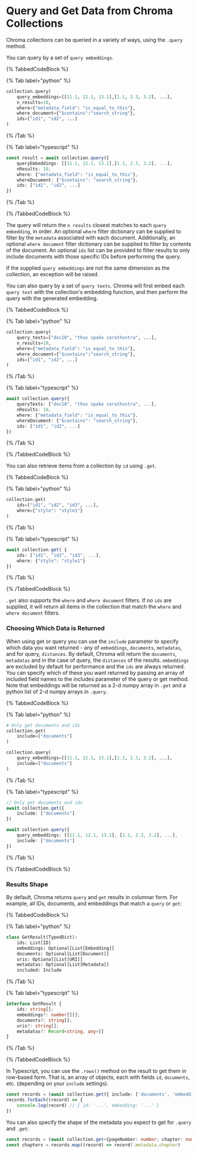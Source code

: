 # Query and Get Data from Chroma Collections

Chroma collections can be queried in a variety of ways, using the `.query` method.

You can query by a set of `query embeddings`.

{% TabbedCodeBlock %}

{% Tab label="python" %}
```python
collection.query(
    query_embeddings=[[11.1, 12.1, 13.1],[1.1, 2.3, 3.2], ...],
    n_results=10,
    where={"metadata_field": "is_equal_to_this"},
    where_document={"$contains":"search_string"},
    ids=["id1", "id2", ...]
)
```
{% /Tab %}

{% Tab label="typescript" %}
```typescript
const result = await collection.query({
    queryEmbeddings: [[11.1, 12.1, 13.1],[1.1, 2.3, 3.2], ...],
    nResults: 10,
    where: {"metadata_field": "is_equal_to_this"},
    whereDocument: {"$contains": "search_string"},
    ids: ["id1", "id2", ...]
})
```
{% /Tab %}

{% /TabbedCodeBlock %}

The query will return the `n results` closest matches to each `query embedding`, in order.
An optional `where` filter dictionary can be supplied to filter by the `metadata` associated with each document.
Additionally, an optional `where document` filter dictionary can be supplied to filter by contents of the document.
An optional `ids` list can be provided to filter results to only include documents with those specific IDs before performing the query.

If the supplied `query embeddings` are not the same dimension as the collection, an exception will be raised.

You can also query by a set of `query texts`. Chroma will first embed each `query text` with the collection's embedding function, and then perform the query with the generated embedding.

{% TabbedCodeBlock %}

{% Tab label="python" %}
```python
collection.query(
    query_texts=["doc10", "thus spake zarathustra", ...],
    n_results=10,
    where={"metadata_field": "is_equal_to_this"},
    where_document={"$contains":"search_string"},
    ids=["id1", "id2", ...]
)
```
{% /Tab %}

{% Tab label="typescript" %}
```typescript
await collection.query({
    queryTexts: ["doc10", "thus spake zarathustra", ...],
    nResults: 10,
    where: {"metadata_field": "is_equal_to_this"},
    whereDocument: {"$contains": "search_string"},
    ids: ["id1", "id2", ...]
})
```
{% /Tab %}

{% /TabbedCodeBlock %}

You can also retrieve items from a collection by `id` using `.get`.

{% TabbedCodeBlock %}

{% Tab label="python" %}
```python
collection.get(
	ids=["id1", "id2", "id3", ...],
	where={"style": "style1"}
)
```
{% /Tab %}

{% Tab label="typescript" %}
```typescript
await collection.get( {
    ids: ["id1", "id2", "id3", ...],
    where: {"style": "style1"}
})
```
{% /Tab %}

{% /TabbedCodeBlock %}

`.get` also supports the `where` and `where document` filters. If no `ids` are supplied, it will return all items in the collection that match the `where` and `where document` filters.

### Choosing Which Data is Returned

When using get or query you can use the `include` parameter to specify which data you want returned - any of `embeddings`, `documents`, `metadatas`, and for query, `distances`. By default, Chroma will return the `documents`, `metadatas` and in the case of query, the `distances` of the results. `embeddings` are excluded by default for performance and the `ids` are always returned. You can specify which of these you want returned by passing an array of included field names to the includes parameter of the query or get method. Note that embeddings will be returned as a 2-d numpy array in `.get` and a python list of 2-d numpy arrays in `.query`.

{% TabbedCodeBlock %}

{% Tab label="python" %}
```python
# Only get documents and ids
collection.get(
    include=["documents"]
)

collection.query(
    query_embeddings=[[11.1, 12.1, 13.1],[1.1, 2.3, 3.2], ...],
    include=["documents"]
)
```
{% /Tab %}

{% Tab label="typescript" %}
```typescript
// Only get documents and ids
await collection.get({
    include: ["documents"]
})

await collection.query({
    query_embeddings: [[11.1, 12.1, 13.1], [1.1, 2.3, 3.2], ...],
    include: ["documents"]
})
```
{% /Tab %}

{% /TabbedCodeBlock %}

### Results Shape

By default, Chroma returns `query` and `get` results in columnar form. For example, all IDs, documents, and embeddings that match a `query` or `get`:

{% TabbedCodeBlock %}

{% Tab label="python" %}
```python
class GetResult(TypedDict):
    ids: List[ID]
    embeddings: Optional[List[Embedding]]
    documents: Optional[List[Document]]
    uris: Optional[List[URI]]
    metadatas: Optional[List[Metadata]]
    included: Include
```
{% /Tab %}

{% Tab label="typescript" %}
```typescript
interface GetResult {
    ids: string[];
    embeddings?: number[][];
    documents?: string[];
    uris?: string[];
    metadatas?: Record<string, any>[]
}
```
{% /Tab %}

{% /TabbedCodeBlock %}

In Typescript, you can use the `.rows()` method on the result to get them in row-based form. That is, an array of objects, each with fields `id`, `documents`, etc. (depending on your `include` settings).

```typescript
const records = (await collection.get({ include: ['documents', 'embeddings'] })).rows();
records.forEach((record) => {
    console.log(record) // { id: '...', embedding: '...' }
})
```

You can also specify the shape of the metadata you expect to get for `.query` and `.get`:

```typescript
const records = (await collection.get<{pageNumber: number; chapter: number}>({ include: ['documents', 'metadatas'] })).rows();
const chapters = records.map((record) => record?.metadata.chapter)
```
